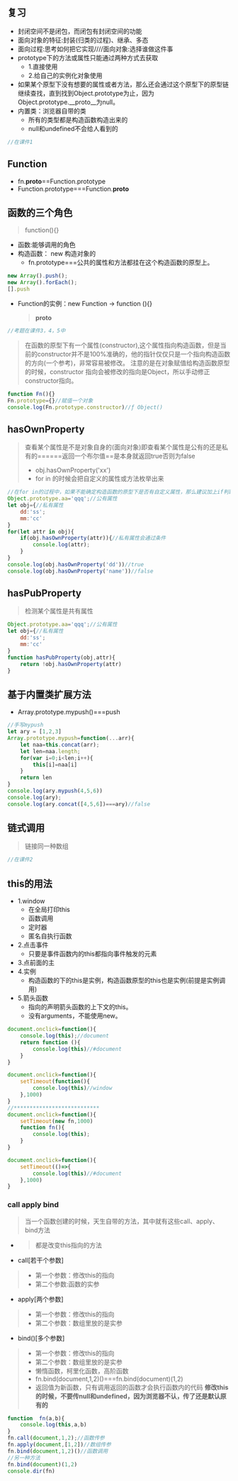 ## 复习
- 封闭空间不是闭包，而闭包有封闭空间的功能
- 面向对象的特征:封装(归类的过程)、继承、多态
- 面向过程:思考如何把它实现////面向对象:选择谁做这件事
- prototype下的方法或属性只能通过两种方式去获取
    - 1.直接使用
    - 2.给自己的实例化对象使用
- 如果某个原型下没有想要的属性或者方法，那么还会通过这个原型下的原型链继续查找，直到找到Object.prototype为止，因为Object.prototype.__proto__为null。
- 内置类：浏览器自带的类
    - 所有的类型都是构造函数构造出来的 
    - null和undefined不会给人看到的
```js
//在课件1
```
## Function
- fn.__proto__==Function.prototype
- Function.prototype===Function.__proto__
## 函数的三个角色
>function(){}
- 函数:能够调用的角色
- 构造函数： new  构造对象的 
    - fn.prototype===公共的属性和方法都挂在这个构造函数的原型上。
```js
new Array().push();
new Array().forEach();
[].push
```
- Function的实例：new Function -> function (){}
  >__proto__
```js
//考题在课件3，4，5中
```
>在函数的原型下有一个属性(constructor),这个属性指向构造函数，但是当前的constructor并不是100%准确的，他的指针仅仅只是一个指向构造函数的方向(一个参考)，非常容易被修改。
>注意的是在对象赋值给构造函数原型的时候，constructor 指向会被修改的指向是Object，所以手动修正constructor指向。
```js
function Fn(){}
Fn.prototype={}//赋值一个对象
console.log(Fn.prototype.constructor)//ƒ Object()
```
## hasOwnProperty
>查看某个属性是不是对象自身的(面向对象)即查看某个属性是公有的还是私有的======返回一个布尔值==是本身就返回true否则为false
>- obj.hasOwnProperty('xx')
>- for in 的时候会把自定义的属性或方法枚举出来
```js
//在for in的过程中，如果不能确定构造函数的原型下是否有自定义属性，那么建议加上if判断，判断枚举的属性都是自身的。
Object.prototype.aa='qqq';//公有属性
let obj={//私有属性
    dd:'ss';
    mm:'cc'
}
for(let attr in obj){
    if(obj.hasOwnProperty(attr)){//私有属性会通过条件
        console.log(attr);
    }
}
console.log(obj.hasOwnProperty('dd'))//true
console.log(obj.hasOwnProperty('name'))//false
```
## hasPubProperty 
>检测某个属性是共有属性
```js
Object.prototype.aa='qqq';//公有属性
let obj={//私有属性
    dd:'ss';
    mm:'cc'
}
function hasPubProperty(obj,attr){
    return !obj.hasOwnProperty(attr)
}
```
## 基于内置类扩展方法
- Array.prototype.mypush()===push
```js
//手写mypush
let ary = [1,2,3]
Array.prototype.mypush=function(...arr){
    let naa=this.concat(arr);
    let len=naa.length;
    for(var i=0;i<len;i++){
        this[i]=naa[i]
    }
    return len
}
console.log(ary.mypush(4,5,6))
console.log(ary);
console.log(ary.concat([4,5,6])===ary)//false
```
## 链式调用
>链接同一种数组
```js
//在课件2
```
## this的用法
- 1.window
   - 在全局打印this
   - 函数调用
   - 定时器
   - 匿名自执行函数
- 2.点击事件
  - 只要是事件函数内的this都指向事件触发的元素
- 3.点前面的主
- 4.实例
  - 构造函数的下的this是实例，构造函数原型的this也是实例(前提是实例调用)
- 5.箭头函数
   - 指向的声明箭头函数的上下文的this。
   - 没有arguments，不能使用new。
```js
document.onclick=function(){
    console.log(this);//document
    return function (){
        console.log(this)//#document
    }
}

document.onclick=function(){
    setTimeout(function(){
        console.log(this)//window
    },1000)
}
//***************************
document.onclick=function(){
    setTimeout(new fn,1000)
    function fn(){
        console.log(this);
    }
}

document.onclick=function(){
    setTimeout(()=>{
        console.log(this)//#document
    },1000)
}
```
### call apply  bind
>当一个函数创建的时候，天生自带的方法，其中就有这些call、apply、bind方法
- >都是改变this指向的方法
- call[若干个参数]
>- 第一个参数：修改this的指向
>- 第二个参数:函数的实参
- apply[两个参数]
>- 第一个参数：修改this的指向
>- 第二个参数：数组里放的是实参
- bind()[多个参数]
>- 第一个参数：修改this的指向
>- 第二个参数：数组里放的是实参
>- 懒惰函数，柯里化函数，高阶函数
>- fn.bind(document,1,2)()===fn.bind(document)(1,2)
>- 返回值为新函数，只有调用返回的函数才会执行函数内的代码
**修改this的时候，不要传null和undefined，因为浏览器不认，传了还是默认原有的**
```js
function  fn(a,b){
    console.log(this,a,b)
}
fn.call(document,1,2);//函数传参
fn.apply(document,[1,2])//数组传参
fn.bind(document,1,2)()//函数调用
//另一种方法
fn.bind(document)(1,2)
console.dir(fn)
```